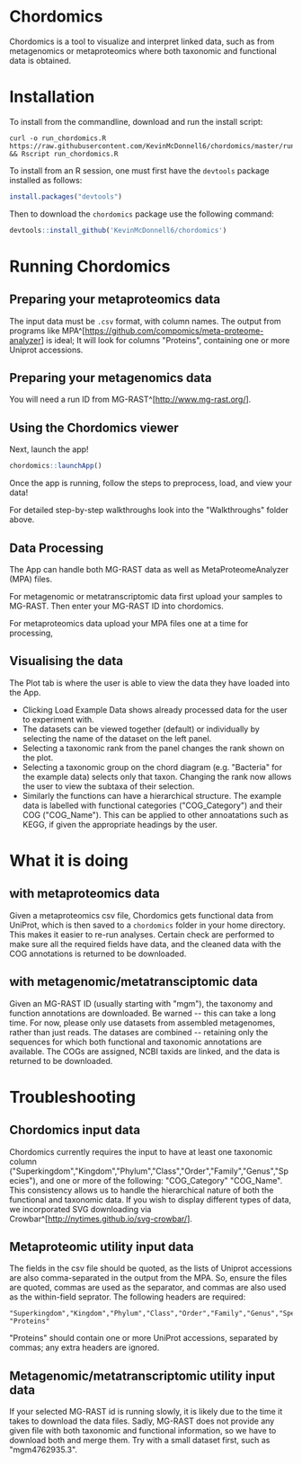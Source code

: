 # Chordomics

Chordomics is a tool to visualize and interpret linked data, such as from metagenomics or metaproteomics where both taxonomic and functional data is obtained.

# Installation
To install from the commandline, download and run the install script:

```{bash}
curl -o run_chordomics.R  https://raw.githubusercontent.com/KevinMcDonnell6/chordomics/master/run_chordomics.R && Rscript run_chordomics.R
```

To install from an R session, one must first have the `devtools` package installed as follows:
```r
install.packages("devtools")
```

Then to download the `chordomics` package use the following command:

```r
devtools::install_github('KevinMcDonnell6/chordomics')
```


# Running Chordomics
## Preparing your metaproteomics data
The input data must be `.csv` format, with column names. The output from programs like MPA^[<https://github.com/compomics/meta-proteome-analyzer>] is ideal; It will look for columns "Proteins", containing one or more Uniprot accessions.

## Preparing your metagenomics data
You will need a run ID from MG-RAST^[<http://www.mg-rast.org/>]. 

## Using the Chordomics viewer
Next, launch the app!

```r
chordomics::launchApp()
```

Once the app is running, follow the steps to preprocess, load, and view your data!

For detailed step-by-step walkthroughs look into the "Walkthroughs" folder above.

## Data Processing
The App can handle both MG-RAST data as well as MetaProteomeAnalyzer (MPA) files.

For metagenomic or metatranscriptomic data first upload your samples to MG-RAST. Then enter your MG-RAST ID into chordomics.

For metaproteomics data upload your MPA files one at a time for processing,

## Visualising the data
The Plot tab is where the user is able to view the data they have loaded into the App. 
* Clicking Load Example Data shows already processed data for the user to experiment with.
* The datasets can be viewed together (default) or individually by selecting the name of the dataset on the left panel.
* Selecting a taxonomic rank from the panel changes the rank shown on the plot.
* Selecting a taxonomic group on the chord diagram (e.g. "Bacteria" for the example data) selects only that taxon. Changing the rank now allows the user to view the subtaxa of their selection.
* Similarly the functions can have a hierarchical structure. The example data is labelled with functional categories ("COG_Category") and their COG ("COG_Name"). This can be applied to other annoatations such as KEGG, if given the appropriate headings by the user.

# What it is doing
## with metaproteomics data
Given a metaproteomics csv file, Chordomics gets functional data from UniProt, which is then saved to a `chordomics` folder in your home directory.  This makes it easier to re-run analyses. Certain check are performed to make sure all the required fields have data, and the cleaned data with the COG annotations is returned to be downloaded.

## with metagenomic/metatransciptomic data
Given an MG-RAST ID (usually starting with "mgm"), the taxonomy and function annotations are downloaded.  Be warned -- this can take a long time.  For now, please only use datasets from assembled metagenomes, rather than just reads.  The datases are combined -- retaining only the sequences for which both functional and taxonomic annotations are available. The COGs are assigned, NCBI taxids are linked, and the data is returned to be downloaded.



# Troubleshooting
## Chordomics input data
Chordomics currently requires the input to have at least one taxonomic column ("Superkingdom","Kingdom","Phylum","Class","Order","Family","Genus","Species"), and one or more of the following: "COG_Category"	"COG_Name".  This consistency allows us to handle the hierarchical nature of both the functional and taxonomic data.  If you wish to display different types of data, we incorporated  SVG downloading via Crowbar^[<http://nytimes.github.io/svg-crowbar/>].


## Metaproteomic utility input data
The fields in the csv file should be quoted, as the lists of Uniprot accessions are also comma-separated in the output from the MPA.  So, ensure the files are quoted, commas are used as the separator, and commas are also used as the within-field seprator.  The following headers are required:
```
"Superkingdom","Kingdom","Phylum","Class","Order","Family","Genus","Species", "Proteins"
```
"Proteins" should contain one or more UniProt accessions, separated by commas; any extra headers are ignored.


## Metagenomic/metatranscriptomic utility input data
If your selected MG-RAST id is running slowly, it is likely due to the time it takes to download the data files.  Sadly, MG-RAST does not provide any given file with both taxonomic and functional information, so we have to download both and merge them.  Try with a small dataset first, such as "mgm4762935.3".

